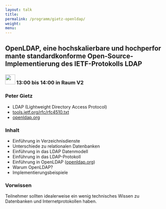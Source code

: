 ```yaml
---
layout: talk
title:
permalink: /programm/gietz-openldap/
weight: 
menu:
---
```

## OpenLDAP,&nbsp;eine&nbsp;hochskalierbare&nbsp;und&nbsp;hochperformante&nbsp;standardkonforme&nbsp;Open-Source-Implementierung&nbsp;des&nbsp;IETF-Protokolls&nbsp;LDAP

### <img height = "32" src="../../images/talk.svg"> 13:00 bis 14:00 in Raum V2

### Peter&nbsp;Gietz

- LDAP (Lightweight Directory Access Protocol)
- <a href="https://tools.ietf.org/rfc/rfc4510.txt" target="_blank">tools.ietf.org/rfc/rfc4510.txt</a>
- <a href="http://www.openldap.org" target="_blank">openldap.org</a>

### Inhalt

- Einführung in Verzeichnisdienste
- Unterschiede zu relationalen Datenbanken
- Einführung in das LDAP Datenmodell
- Einführung in das LDAP-Protokoll
- Einführung in OpenLDAP (<a href="http://www.openldap.org" target="_blank">openldap.org</a>)
- Warum OpenLDAP?
- Implementierungsbeispiele

### Vorwissen

Teilnehmer sollten idealerweise ein wenig technisches Wissen zu Datenbanken und Internetprotokollen haben.
